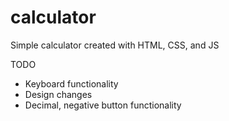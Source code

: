 # calculator
Simple calculator created with HTML, CSS, and JS

TODO
- Keyboard functionality
- Design changes
- Decimal, negative button functionality
